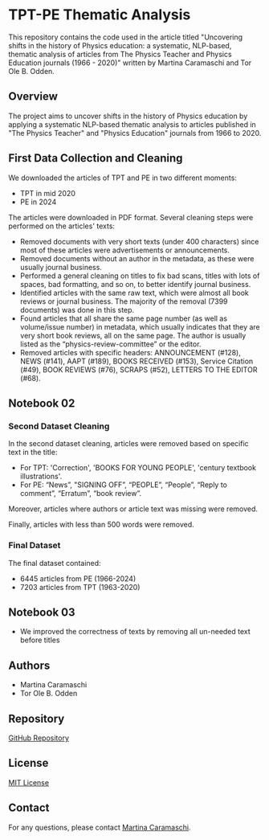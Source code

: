 # TPT-PE Thematic Analysis

This repository contains the code used in the article titled "Uncovering shifts in the history of Physics education: a systematic, NLP-based, thematic analysis of articles from The Physics Teacher and Physics Education journals (1966 - 2020)" written by Martina Caramaschi and Tor Ole B. Odden.

## Overview

The project aims to uncover shifts in the history of Physics education by applying a systematic NLP-based thematic analysis to articles published in "The Physics Teacher" and "Physics Education" journals from 1966 to 2020.

## First Data Collection and Cleaning

We downloaded the articles of TPT and PE in two different moments:
- TPT in mid 2020
- PE in 2024

The articles were downloaded in PDF format. Several cleaning steps were performed on the articles' texts:
- Removed documents with very short texts (under 400 characters) since most of these articles were advertisements or announcements.
- Removed documents without an author in the metadata, as these were usually journal business.
- Performed a general cleaning on titles to fix bad scans, titles with lots of spaces, bad formatting, and so on, to better identify journal business.
- Identified articles with the same raw text, which were almost all book reviews or journal business. The majority of the removal (7399 documents) was done in this step.
- Found articles that all share the same page number (as well as volume/issue number) in metadata, which usually indicates that they are very short book reviews, all on the same page. The author is usually listed as the “physics-review-committee” or the editor.
- Removed articles with specific headers: ANNOUNCEMENT (#128), NEWS (#141), AAPT (#189), BOOKS RECEIVED (#153), Service Citation (#49), BOOK REVIEWS (#76), SCRAPS (#52), LETTERS TO THE EDITOR (#68).

## Notebook 02
### Second Dataset Cleaning

In the second dataset cleaning, articles were removed based on specific text in the title:
- For TPT: 'Correction', 'BOOKS FOR YOUNG PEOPLE', 'century textbook illustrations'.
- For PE: “News”, "SIGNING OFF”, “PEOPLE”, “People”, “Reply to comment”, “Erratum”, “book review”.

Moreover, articles where authors or article text was missing were removed. 

Finally, articles with less than 500 words were removed. 

### Final Dataset

The final dataset contained:
- 6445 articles from PE (1966-2024)
- 7203 articles from TPT (1963-2020)

## Notebook 03
- We improved the correctness of texts by removing all un-needed text before titles

## Authors

- Martina Caramaschi
- Tor Ole B. Odden

## Repository

[GitHub Repository](https://github.com/martinacaramaschi/TPT-PE-thematic-analysis)

## License

[MIT License](LICENSE)

## Contact

For any questions, please contact [Martina Caramaschi](https://github.com/martinacaramaschi).
